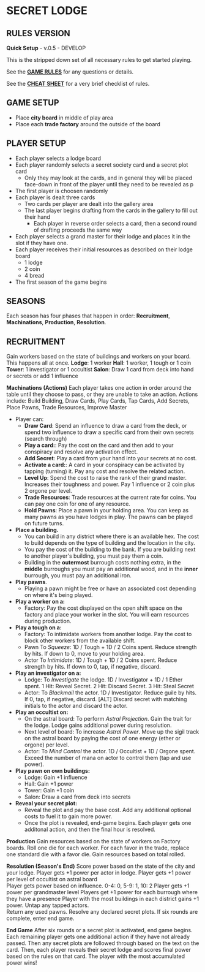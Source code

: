 # SECRET LODGE 

## RULES VERSION
**Quick Setup** - v.0.5 - DEVELOP 

This is the stripped down set of all necessary rules to get started playing.

See the **[GAME RULES](SECRET%20LODGE%20-%20GAME%20RULES.md)** for any questions or details.

See the **[CHEAT SHEET](SECRET%20LODGE%20-%20Cheat%20Sheet.md)** for a very brief checklist of rules.

## GAME SETUP
- Place **city board** in middle of play area
- Place each **trade factory** around the outside of the board

## PLAYER SETUP
- Each player selects a lodge board
- Each player randomly selects a secret society card and a secret plot card
    - Only they may look at the cards, and in general they will be placed face-down in front of the player until they need to be revealed as p
- The first player is choosen randomly
- Each player is dealt three cards
  - Two cards per player are dealt into the gallery area
  - The last player begins drafting from the cards in the gallery to fill out their hand
    - Each player in reverse order selects a card, then a second round of drafting proceeds the same way
- Each player selects a grand master for their lodge and places it in the slot if they have one.
- Each player receives their initial resources as described on their lodge board
  - 1 lodge
  - 2 coin
  - 4 bread
- The first season of the game begins

## SEASONS
Each season has four phases that happen in order:  **Recruitment**, **Machinations**, **Production**, **Resolution**.

## RECRUITMENT
Gain workers based on the state of buildings and workers on your board.  This happens all at once.
**Lodge**:  1 worker 
**Hall**: 1 worker, 1 tough or 1 coin 
**Tower**: 1 investigator or 1 occultist
**Salon**: Draw 1 card from deck into hand or secrets or add 1 influence

**Machinations (Actions)**
Each player takes one action in order around the table until they choose to pass, or they are unable to take an action.
Actions include:  Build Building, Draw Cards, Play Cards, Tap Cards, Add Secrets, Place Pawns, Trade Resources, Improve Master 
- Player can:
  - **Draw Card**:  Spend an influence to draw a card from the deck, or spend two influence to draw a specific card from their own secrets (search through)
  - **Play a card:**: Pay the cost on the card and then add to your conspiracy and resolve any activation effect.
  - **Add Secret**: Play a card from your hand into your secrets at no cost.
  - **Activate a card:**: A card in your conspiracy can be activated by tapping (turning) it.  Pay any cost and resolve the related action.
  - **Level Up**:  Spend the cost to raise the rank of their grand master.  Increases their toughness and power.  Pay 1 influence or 2 coin plus 2 orgone per level.
  - **Trade Resources**:  Trade resources at the current rate for coins.  You can pay one coin for one of any resource.
  - **Hold Pawns**:  Place a pawn in your holding area.  You can keep as many pawns as you have lodges in play.  The pawns can be played on future turns.
- **Place a building.**
  - You can build in any district where there is an available hex.  The cost to build depends on the type of building and the location in the city.
  - You pay the cost of the building to the bank.  If you are building next to another player's building, you must pay them a coin.
  - Building in the **outermost** burrough costs nothing extra, in the **middle** burroughs you must pay an additional wood, and in the **inner** burrough, you must pay an additional iron.
- **Play pawns**.
  - Playing a pawn might be free or have an associated cost depending on where it's being played.
- **Play a worker on a:**
  - Factory: Pay the cost displayed on the open shift space on the factory and place your worker in the slot.  You will earn resources during production.
- **Play a tough on a:**
  - Factory: To intimidate workers from another lodge.  Pay the cost to block other workers from the available shift.  
  - Pawn To *Squeeze*:  1D / Tough + 1D / 2 Coins spent.  Reduce strength by hits.  If down to 0, move to your holding area.
  - Actor To *Intimidate*: 1D / Tough + 1D / 2 Coins spent.  Reduce strength by hits.  If down to 0, tap, if negative, discard.
- **Play an investigator on a:**
  - Lodge: To *Investigate* the lodge.  1D / Investigator + 1D / 1 Ether spent.  1 Hit: Reveal Secret.  2 Hit: Discard Secret.  3 Hit:  Steal Secret
  - Actor:  To *Blackmail* the actor.  1D / Investigator.  Reduce guile by hits.  If 0, tap, if negative, discard.  [ALT] Discard secret with matching initials to the actor and discard the actor.
- **Play an occultist on:**
  - On the astral board: To perform *Astral Projection*.  Gain the trait for the lodge.  Lodge gains additional power during resolution.
  - Next level of board: To increase *Astral Power*. Move up the sigil track on the astral board by paying the cost of one energy (ether or orgone) per level.
  - Actor:  To *Mind Control* the actor. 1D / Occultist + 1D / Orgone spent.  Exceed the number of mana on actor to control them (tap and use power).
- **Play pawn on own buildings:**
  - Lodge:  Gain +1 influence
  - Hall:  Gain +1 power
  - Tower: Gain +1 coin
  - Salon: Draw a card from deck into secrets 
- **Reveal your secret plot:**
  - Reveal the plot and pay the base cost.  Add any additional optional costs to fuel it to gain more power.
  - Once the plot is revealed, end-game begins.  Each player gets one additonal action, and then the final hour is resolved.

**Production**
Gain resources based on the state of workers on Factory boards.  Roll one die for each worker.
For each favor in the trade, replace one standard die with a favor die.  Gain resources based on total rolled.

**Resolution (Season's End)**
Score power based on the state of the city and your lodge. 
Player gets +1 power per actor in lodge.
Player gets +1 power per level of occultist on astral board  
Player gets power based on influence.  0-4: 0, 5-9: 1, 10: 2
Player gets +1 power per grandmaster level
Players get +1 power for each burrough where they have a presence 
Player with the most buildings in each district gains +1 power.
Untap any tapped actors.  
Return any used pawns.
Resolve any declared secret plots.   If six rounds are complete, enter end game.

**End Game**
After six rounds or a secret plot is activated, end game begins.
Each remaining player gets one additional action if they have not already passed.
Then any secret plots are followed through based on the text on the card.
Then, each player reveals their secret lodge and scores final power based on the rules on that card.
The player with the most accumulated power wins!
